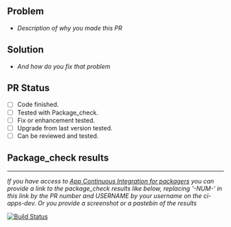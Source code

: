 
## Problem
- *Description of why you made this PR*

## Solution
- *And how do you fix that problem*

## PR Status
- [ ] Code finished.
- [ ] Tested with Package_check.
- [ ] Fix or enhancement tested.
- [ ] Upgrade from last version tested.
- [ ] Can be reviewed and tested.

## Package_check results
---
*If you have access to [App Continuous Integration for packagers](https://yunohost.org/#/packaging_apps_ci) you can provide a link to the package_check results like below, replacing '-NUM-' in this link by the PR number and USERNAME by your username on the ci-apps-dev. Or you provide a screenshot or a pastebin of the results*

[![Build Status](https://ci-apps-dev.yunohost.org/jenkins/job/REPLACEBYYOURAPP_ynh%20PR-NUM-%20(USERNAME)/badge/icon)](https://ci-apps-dev.yunohost.org/jenkins/job/REPLACEBYYOURAPP_ynh%20PR-NUM-%20(USERNAME)/)
